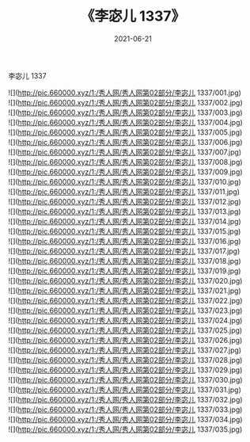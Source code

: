 ﻿---
layout: post
title:  《李宓儿 1337》
date:   2021-06-21
img: http://pic.660000.xyz/1:/秀人网/秀人网第02部分/李宓儿 1337/000.jpg
categories: [美女, 清纯, 唯美]
---

李宓儿 1337

  ![](http://pic.660000.xyz/1:/秀人网/秀人网第02部分/李宓儿 1337/001.jpg) <br> ![](http://pic.660000.xyz/1:/秀人网/秀人网第02部分/李宓儿 1337/002.jpg) <br> ![](http://pic.660000.xyz/1:/秀人网/秀人网第02部分/李宓儿 1337/003.jpg) <br> ![](http://pic.660000.xyz/1:/秀人网/秀人网第02部分/李宓儿 1337/004.jpg) <br> ![](http://pic.660000.xyz/1:/秀人网/秀人网第02部分/李宓儿 1337/005.jpg) <br> ![](http://pic.660000.xyz/1:/秀人网/秀人网第02部分/李宓儿 1337/006.jpg) <br> ![](http://pic.660000.xyz/1:/秀人网/秀人网第02部分/李宓儿 1337/007.jpg) <br> ![](http://pic.660000.xyz/1:/秀人网/秀人网第02部分/李宓儿 1337/008.jpg) <br> ![](http://pic.660000.xyz/1:/秀人网/秀人网第02部分/李宓儿 1337/009.jpg) <br> ![](http://pic.660000.xyz/1:/秀人网/秀人网第02部分/李宓儿 1337/010.jpg) <br> ![](http://pic.660000.xyz/1:/秀人网/秀人网第02部分/李宓儿 1337/011.jpg) <br> ![](http://pic.660000.xyz/1:/秀人网/秀人网第02部分/李宓儿 1337/012.jpg) <br> ![](http://pic.660000.xyz/1:/秀人网/秀人网第02部分/李宓儿 1337/013.jpg) <br> ![](http://pic.660000.xyz/1:/秀人网/秀人网第02部分/李宓儿 1337/014.jpg) <br> ![](http://pic.660000.xyz/1:/秀人网/秀人网第02部分/李宓儿 1337/015.jpg) <br> ![](http://pic.660000.xyz/1:/秀人网/秀人网第02部分/李宓儿 1337/016.jpg) <br> ![](http://pic.660000.xyz/1:/秀人网/秀人网第02部分/李宓儿 1337/017.jpg) <br> ![](http://pic.660000.xyz/1:/秀人网/秀人网第02部分/李宓儿 1337/018.jpg) <br> ![](http://pic.660000.xyz/1:/秀人网/秀人网第02部分/李宓儿 1337/019.jpg) <br> ![](http://pic.660000.xyz/1:/秀人网/秀人网第02部分/李宓儿 1337/020.jpg) <br> ![](http://pic.660000.xyz/1:/秀人网/秀人网第02部分/李宓儿 1337/021.jpg) <br> ![](http://pic.660000.xyz/1:/秀人网/秀人网第02部分/李宓儿 1337/022.jpg) <br> ![](http://pic.660000.xyz/1:/秀人网/秀人网第02部分/李宓儿 1337/023.jpg) <br> ![](http://pic.660000.xyz/1:/秀人网/秀人网第02部分/李宓儿 1337/024.jpg) <br> ![](http://pic.660000.xyz/1:/秀人网/秀人网第02部分/李宓儿 1337/025.jpg) <br> ![](http://pic.660000.xyz/1:/秀人网/秀人网第02部分/李宓儿 1337/026.jpg) <br> ![](http://pic.660000.xyz/1:/秀人网/秀人网第02部分/李宓儿 1337/027.jpg) <br> ![](http://pic.660000.xyz/1:/秀人网/秀人网第02部分/李宓儿 1337/028.jpg) <br> ![](http://pic.660000.xyz/1:/秀人网/秀人网第02部分/李宓儿 1337/029.jpg) <br> ![](http://pic.660000.xyz/1:/秀人网/秀人网第02部分/李宓儿 1337/030.jpg) <br> ![](http://pic.660000.xyz/1:/秀人网/秀人网第02部分/李宓儿 1337/031.jpg) <br> ![](http://pic.660000.xyz/1:/秀人网/秀人网第02部分/李宓儿 1337/032.jpg) <br> ![](http://pic.660000.xyz/1:/秀人网/秀人网第02部分/李宓儿 1337/033.jpg) <br> ![](http://pic.660000.xyz/1:/秀人网/秀人网第02部分/李宓儿 1337/034.jpg) <br> ![](http://pic.660000.xyz/1:/秀人网/秀人网第02部分/李宓儿 1337/035.jpg) <br>